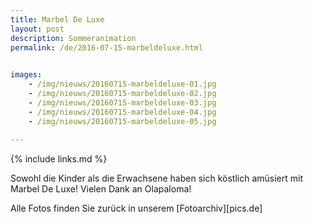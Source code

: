 ```yaml
---
title: Marbel De Luxe
layout: post
description: Sommeranimation
permalink: /de/2016-07-15-marbeldeluxe.html

    
images: 
    - /img/nieuws/20160715-marbeldeluxe-01.jpg
    - /img/nieuws/20160715-marbeldeluxe-02.jpg
    - /img/nieuws/20160715-marbeldeluxe-03.jpg
    - /img/nieuws/20160715-marbeldeluxe-04.jpg
    - /img/nieuws/20160715-marbeldeluxe-05.jpg
    
---
```


{% include links.md %}

Sowohl die Kinder als die Erwachsene haben sich köstlich amüsiert mit Marbel De Luxe! Vielen Dank an Olapaloma!

Alle Fotos finden Sie zurück in unserem [Fotoarchiv][pics.de]

